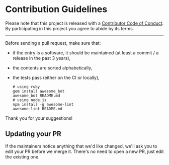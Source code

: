 # Contribution Guidelines

Please note that this project is released with a
[Contributor Code of Conduct](CODE_OF_CONDUCT.md). By participating in this
project you agree to abide by its terms.

---

Before sending a pull request, make sure that:

- if the entry is a software, it should be maintained (at least a commit / a
  release in the past 3 years),
- the contents are sorted alphabetically,
- the tests pass (either on the CI or locally),

      # using ruby
      gem install awesome_bot
      awesome_bot README.md
      # using node.js
      npm install -g awesome-lint
      awesome-lint README.md

Thank you for your suggestions!

## Updating your PR
If the maintainers notice anything that we'd like changed, we'll ask you to
edit your PR before we merge it. There's no need to open a new PR, just edit
the existing one.

